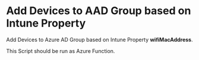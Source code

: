 <h1> Add Devices to AAD Group based on Intune Property</h1>
Add Devices to Azure AD Group based on Intune Property <strong>wifiMacAddress</strong>.

This Script should be run as Azure Function.
